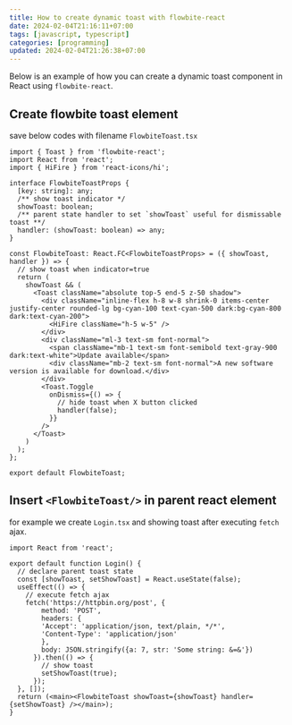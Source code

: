 ```yaml
---
title: How to create dynamic toast with flowbite-react
date: 2024-02-04T21:16:11+07:00
tags: [javascript, typescript]
categories: [programming]
updated: 2024-02-04T21:26:38+07:00
---
```


Below is an example of how you can create a dynamic toast component in React using `flowbite-react`.

## Create flowbite toast element

save below codes with filename `FlowbiteToast.tsx`

```tsx
import { Toast } from 'flowbite-react';
import React from 'react';
import { HiFire } from 'react-icons/hi';

interface FlowbiteToastProps {
  [key: string]: any;
  /** show toast indicator */
  showToast: boolean;
  /** parent state handler to set `showToast` useful for dismissable toast **/
  handler: (showToast: boolean) => any;
}

const FlowbiteToast: React.FC<FlowbiteToastProps> = ({ showToast, handler }) => {
  // show toast when indicator=true
  return (
    showToast && (
      <Toast className="absolute top-5 end-5 z-50 shadow">
        <div className="inline-flex h-8 w-8 shrink-0 items-center justify-center rounded-lg bg-cyan-100 text-cyan-500 dark:bg-cyan-800 dark:text-cyan-200">
          <HiFire className="h-5 w-5" />
        </div>
        <div className="ml-3 text-sm font-normal">
          <span className="mb-1 text-sm font-semibold text-gray-900 dark:text-white">Update available</span>
          <div className="mb-2 text-sm font-normal">A new software version is available for download.</div>
        </div>
        <Toast.Toggle
          onDismiss={() => {
            // hide toast when X button clicked
            handler(false);
          }}
        />
      </Toast>
    )
  );
};

export default FlowbiteToast;
```

## Insert `<FlowbiteToast/>` in parent react element

for example we create `Login.tsx` and showing toast after executing `fetch` ajax.

```tsx
import React from 'react';

export default function Login() {
  // declare parent toast state
  const [showToast, setShowToast] = React.useState(false);
  useEffect(() => {
    // execute fetch ajax
    fetch('https://httpbin.org/post', {
        method: 'POST',
        headers: {
        'Accept': 'application/json, text/plain, */*',
        'Content-Type': 'application/json'
        },
        body: JSON.stringify({a: 7, str: 'Some string: &=&'})
      }).then(() => {
        // show toast
        setShowToast(true);
      });
  }, []);
  return (<main><FlowbiteToast showToast={showToast} handler={setShowToast} /></main>);
}
```
